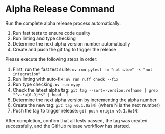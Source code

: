 # Alpha Release Command

Run the complete alpha release process automatically:

1. Run fast tests to ensure code quality
2. Run linting and type checking 
3. Determine the next alpha version number automatically
4. Create and push the git tag to trigger the release

Please execute the following steps in order:

1. First, run the fast test suite: `uv run pytest -m "not slow" -k "not integration"`
2. Run linting with auto-fix: `uv run ruff check --fix`  
3. Run type checking: `uv run mypy`
4. Check the latest alpha tag: `git tag --sort=-version:refname | grep "^v.*a[0-9]*$" | head -1`
5. Determine the next alpha version by incrementing the alpha number
6. Create the new tag: `git tag v0.1.0a[N]` (where N is the next number)
7. Push the tag to trigger release: `git push origin v0.1.0a[N]`

After completion, confirm that all tests passed, the tag was created successfully, and the GitHub release workflow has started.